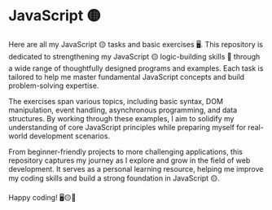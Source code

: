 # JavaScript 🟡

Here are all my JavaScript 🟡 tasks and basic exercises 🖥. This repository is dedicated to strengthening my JavaScript 🟡 logic-building skills 🧠 through a wide range of thoughtfully designed programs and examples. Each task is tailored to help me master fundamental JavaScript concepts and build problem-solving expertise.

The exercises span various topics, including basic syntax, DOM manipulation, event handling, asynchronous programming, and data structures. By working through these examples, I aim to solidify my understanding of core JavaScript principles while preparing myself for real-world development scenarios.

From beginner-friendly projects to more challenging applications, this repository captures my journey as I explore and grow in the field of web development. It serves as a personal learning resource, helping me improve my coding skills and build a strong foundation in JavaScript 🟡.

Happy coding! 🖥🟡🧠
